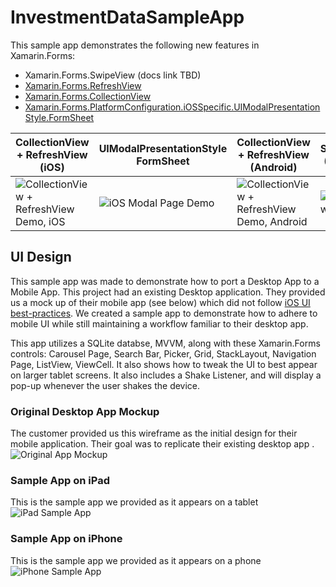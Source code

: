 # InvestmentDataSampleApp

This sample app demonstrates the following new features in Xamarin.Forms:
- Xamarin.Forms.SwipeView (docs link TBD)
- [Xamarin.Forms.RefreshView](https://docs.microsoft.com/xamarin/xamarin-forms/user-interface/refreshview?WT.mc_id=social-github-bramin)
- [Xamarin.Forms.CollectionView](https://docs.microsoft.com/xamarin/xamarin-forms/user-interface/collectionview?WT.mc_id=social-github-bramin)
- [Xamarin.Forms.PlatformConfiguration.iOSSpecific.UIModalPresentationStyle.FormSheet](https://docs.microsoft.com/xamarin/xamarin-forms/platform/ios/page-presentation-style?WT.mc_id=social-github-bramin)

| CollectionView + RefreshView (iOS) | UIModalPresentationStyle FormSheet | CollectionView + RefreshView (Android) | SwipeView (Android) |
| ---------------------------------- | ---------------------------------- | ---------------------------------- | ------------------ |
| ![CollectionView + RefreshView Demo, iOS](https://user-images.githubusercontent.com/13558917/70351802-95d3e980-181e-11ea-9f34-357a687b5fe2.gif) | ![iOS Modal Page Demo](https://user-images.githubusercontent.com/13558917/70351803-95d3e980-181e-11ea-8435-ec4d5a3ec7fb.gif) | ![CollectionView + RefreshView Demo, Android](https://user-images.githubusercontent.com/13558917/70351805-966c8000-181e-11ea-9ea0-8cadfe0fd9a8.gif) | ![SwipeView Android](https://user-images.githubusercontent.com/13558917/70351804-966c8000-181e-11ea-990f-623a01a2ebda.gif) |

## UI Design

This sample app was made to demonstrate how to port a Desktop App to a Mobile App. This project had an existing Desktop application. They provided us a mock up of their mobile app (see below) which did not follow [iOS UI best-practices](https://developer.apple.com/library/ios/documentation/UserExperience/Conceptual/MobileHIG/). We created a sample app to demonstrate how to adhere to mobile UI while still maintaining a workflow familiar to their desktop app.

This app utilizes a SQLite databse, MVVM, along with these Xamarin.Forms controls: Carousel Page, Search Bar, Picker, Grid, StackLayout, Navigation Page, ListView, ViewCell. It also shows how to tweak the UI to best appear on larger tablet screens. It also includes a Shake Listener, and will display a pop-up whenever the user shakes the device.

### Original Desktop App Mockup
The customer provided us this wireframe as the initial design for their mobile application. Their goal was to replicate their existing desktop app .
![Original App Mockup](https://user-images.githubusercontent.com/13558917/57715612-02418e00-762c-11e9-9c45-d32c88c3aa56.png)

### Sample App on iPad
This is the sample app we provided as it appears on a tablet
![iPad Sample App](https://user-images.githubusercontent.com/13558917/57715610-01a8f780-762c-11e9-8640-d1fc6872a024.gif)

### Sample App on iPhone
This is the sample app we provided as it appears on a phone
![iPhone Sample App](https://user-images.githubusercontent.com/13558917/57715611-02418e00-762c-11e9-93cc-194aaa140ffc.gif)
